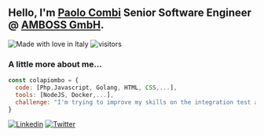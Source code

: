 ## Hello, I'm [Paolo Combi](https://combi.li) Senior Software Engineer @ [AMBOSS GmbH](https://www.amboss.com/). 
![Made with love in Italy](https://madewithlove.now.sh/it?heart=true&colorB=%23007fff)
![visitors](https://visitor-badge.glitch.me/badge?page_id=colapiombo/colapiombo)  


### A little more about me... 

```javascript
const colapiombo = {
  code: [Php,Javascript, Golang, HTML, CSS,...],
  tools: [NodeJS, Docker,...],
  challenge: "I'm trying to improve my skills on the integration test and Golang skills"
}
```

[![Linkedin](https://img.shields.io/badge/-LinkedIn-blue?style=flat&logo=Linkedin&logoColor=white&link=https://www.linkedin.com/in/paolocombi/)](https://www.linkedin.com/in/paolocombi/)
[![Twitter](https://img.shields.io/badge/-Twitter-blue?style=flat&logo=Twitter&logoColor=white&link=https://twitter.com/colapiombo/)](https://twitter.com/colapiombo/)
